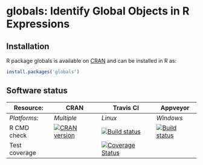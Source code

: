 # globals: Identify Global Objects in R Expressions


## Installation
R package globals is available on [CRAN](http://cran.r-project.org/package=globals) and can be installed in R as:
```r
install.packages('globals')
```


## Software status

| Resource:     | CRAN        | Travis CI     | Appveyor         |
| ------------- | ------------------- | ------------- | ---------------- |
| _Platforms:_  | _Multiple_          | _Linux_       | _Windows_        |
| R CMD check   | <a href="http://cran.r-project.org/web/checks/check_results_globals.html"><img border="0" src="http://www.r-pkg.org/badges/version/globals" alt="CRAN version"></a> | <a href="https://travis-ci.org/HenrikBengtsson/globals"><img src="https://travis-ci.org/HenrikBengtsson/globals.svg" alt="Build status"></a> | <a href="https://ci.appveyor.com/project/HenrikBengtsson/globals"><img src="https://ci.appveyor.com/api/projects/status/github/HenrikBengtsson/globals?svg=true" alt="Build status"></a> |
| Test coverage |                     | <a href="https://coveralls.io/r/HenrikBengtsson/globals"><img src="https://coveralls.io/repos/HenrikBengtsson/globals/badge.svg?branch=develop" alt="Coverage Status"/></a>   |                  |
